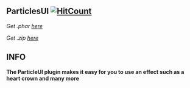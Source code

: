 ## ParticlesUI    [![HitCount](http://hits.dwyl.io/xSoapers/ParticlesUI.svg)](http://hits.dwyl.io/xSoapers/ParticlesUI)


*Get .phar [here](https://poggit.pmmp.io/ci/xSoapers/ParticlesUI/~)*

*Get .zip [here](https://github.com/xSoapers/ParticlesUI/archive/master.zip)*

## INFO
**The ParticleUI plugin makes it easy for you to use an effect such as a heart crown and many more**
